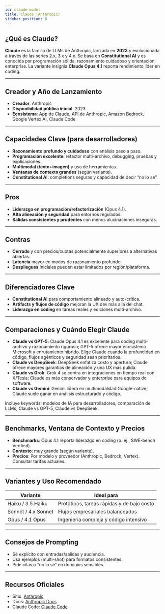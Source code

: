 ```yaml
---
id: claude-model
title: Claude (Anthropic)
sidebar_position: 8
---
```


## ¿Qué es Claude?

**Claude** es la familia de LLMs de Anthropic, lanzada en **2023** y evolucionada a través de las series 2.x, 3.x y 4.x. Se basa en **Constitutional AI** y es conocida por programación sólida, razonamiento cuidadoso y orientación enterprise. La variante insignia **Claude Opus 4.1** reporta rendimiento líder en coding.

---

## Creador y Año de Lanzamiento

- **Creador**: Anthropic  
- **Disponibilidad pública inicial**: 2023  
- **Ecosistema**: App de Claude, API de Anthropic, Amazon Bedrock, Google Vertex AI, Claude Code

---

## Capacidades Clave (para desarrolladores)

- **Razonamiento profundo y cuidadoso** con análisis paso a paso.  
- **Programación excelente**: refactor multi-archivo, debugging, pruebas y explicaciones.  
- **Multimodal (texto+imagen)** y uso de herramientas.  
- **Ventanas de contexto grandes** (según variante).  
- **Constitutional AI**: completions seguras y capacidad de decir “no lo sé”.

---

## Pros

- **Liderazgo en programación/refactorización** (Opus 4.1).  
- **Alta alineación y seguridad** para entornos regulados.  
- **Salidas consistentes y prudentes** con menos alucinaciones inseguras.

---

## Contras

- **Cerrado** y con precios/cuotas potencialmente superiores a alternativas abiertas.  
- **Latencia** mayor en modos de razonamiento profundo.  
- **Despliegues** iniciales pueden estar limitados por región/plataforma.

---

## Diferenciadores Clave

- **Constitutional AI** para comportamiento alineado y auto-crítica.  
- **Artifacts y flujos de código** mejoran la UX dev más allá del chat.  
- **Liderazgo en coding** en tareas reales y ediciones multi-archivo.

---

## Comparaciones y Cuándo Elegir Claude

- **Claude vs GPT-5**: Claude Opus 4.1 es excelente para coding multi-archivo y razonamiento riguroso; GPT-5 ofrece mayor ecosistema Microsoft y enrutamiento híbrido. Elige Claude cuando la profundidad en código, flujos agénticos y seguridad sean prioritarios.  
- **Claude vs DeepSeek**: DeepSeek enfatiza costo y apertura; Claude ofrece mayores garantías de alineación y una UX más pulida.  
- **Claude vs Grok**: Grok 4 se centra en integraciones en tiempo real con X/Tesla; Claude es más conservador y enterprise para equipos de software.  
- **Claude vs Gemini**: Gemini lidera en multimodalidad Google-native; Claude suele ganar en análisis estructurado y código.

Incluye keywords: modelos de IA para desarrolladores, comparación de LLMs, Claude vs GPT-5, Claude vs DeepSeek.

---

## Benchmarks, Ventana de Contexto y Precios

- **Benchmarks**: Opus 4.1 reporta liderazgo en coding (p. ej., SWE-bench Verified).  
- **Contexto**: muy grande (según variante).  
- **Precios**: Por modelo y proveedor (Anthropic, Bedrock, Vertex). Consultar tarifas actuales.

---

## Variantes y Uso Recomendado

| Variante | Ideal para |
|---|---|
| Haiku / 3.5 Haiku | Prototipos, tareas rápidas y de bajo costo |
| Sonnet / 4.x Sonnet | Flujos empresariales balanceados |
| Opus / 4.1 Opus | Ingeniería compleja y código intensivo |

---

## Consejos de Prompting

- Sé explícito con entradas/salidas y audiencia.  
- Usa ejemplos (multi-shot) para formatos consistentes.  
- Pide citas o “no lo sé” en dominios sensibles.

---

## Recursos Oficiales

- Sitio: [Anthropic](https://www.anthropic.com)  
- Docs: [Anthropic Docs](https://docs.anthropic.com)  
- Claude Code: [Claude Code](https://www.anthropic.com/claude-code)



